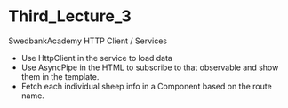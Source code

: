# Third_Lecture_3
SwedbankAcademy HTTP Client / Services
- Use HttpClient in the service to load data
- Use AsyncPipe in the HTML to subscribe to that observable and show them in the template.
- Fetch each individual sheep info in a Component based on the route name.

